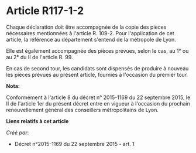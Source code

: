 # Article R117-1-2

Chaque déclaration doit être accompagnée de la copie des pièces nécessaires mentionnées à l'article R. 109-2. Pour
l'application de cet article, la référence au département s'entend de la métropole de Lyon. 

Elle est également accompagnée des pièces prévues, selon le cas, au 1° ou au 2° du II de l'article R. 99. 

En cas de second tour, les candidats sont dispensés de produire à nouveau les pièces prévues au présent article, fournies à
l'occasion du premier tour.

**Nota:**

Conformément à l'article 8 du décret n° 2015-1169 du 22 septembre 2015, le II de l'article 1er du présent décret entre en
vigueur à l'occasion du prochain renouvellement général des conseillers métropolitains de Lyon.

**Liens relatifs à cet article**

_Créé par_:

  - Décret n°2015-1169 du 22 septembre 2015 - art. 1
